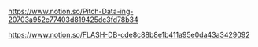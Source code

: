 https://www.notion.so/Pitch-Data-ing-20703a952c77403d819425dc3fd78b34

https://www.notion.so/FLASH-DB-cde8c88b8e1b411a95e0da43a3429092


